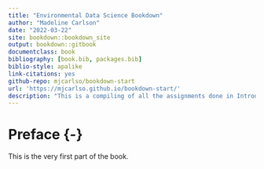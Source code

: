 ```yaml
--- 
title: "Environmental Data Science Bookdown"
author: "Madeline Carlson"
date: "2022-03-22"
site: bookdown::bookdown_site
output: bookdown::gitbook
documentclass: book
bibliography: [book.bib, packages.bib]
biblio-style: apalike
link-citations: yes
github-repo: mjcarlso/bookdown-start
url: 'https://mjcarlso.github.io/bookdown-start/'
description: "This is a compiling of all the assignments done in Introduction to Environmental Data Science (ESS 580A7)."
---
```


# Preface {-}

This is the very first part of the book.


